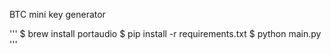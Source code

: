 BTC mini key generator

'''
$ brew install portaudio
$ pip install -r requirements.txt
$ python main.py
'''
